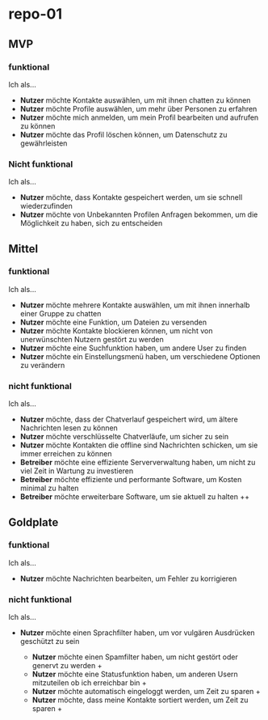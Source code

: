 # repo-01

## MVP
### funktional
Ich als...
* <b>Nutzer</b> möchte Kontakte auswählen, um mit ihnen chatten zu können
* <b>Nutzer</b> möchte Profile auswählen, um mehr über Personen zu erfahren
* <b>Nutzer</b> möchte mich anmelden, um mein Profil bearbeiten und aufrufen zu können
* <b>Nutzer</b> möchte das Profil löschen können, um Datenschutz zu gewährleisten
### Nicht funktional
Ich als...
* <b>Nutzer</b> möchte, dass Kontakte gespeichert werden, um sie schnell wiederzufinden
* <b>Nutzer</b> möchte von Unbekannten Profilen Anfragen bekommen, um die Möglichkeit zu haben, sich zu entscheiden

## Mittel
### funktional
Ich als...
* <b>Nutzer</b> möchte mehrere Kontakte auswählen, um mit ihnen innerhalb einer Gruppe zu chatten
* <b>Nutzer</b> möchte eine Funktion, um Dateien zu versenden
* <b>Nutzer</b> möchte Kontakte blockieren können, um nicht von unerwünschten Nutzern gestört zu werden
* <b>Nutzer</b> möchte eine Suchfunktion haben, um andere User zu finden
* <b>Nutzer</b> möchte ein Einstellungsmenü haben, um verschiedene Optionen zu verändern

### nicht funktional
Ich als...
* <b>Nutzer</b> möchte, dass der Chatverlauf gespeichert wird, um ältere Nachrichten lesen zu können
* <b>Nutzer</b> möchte verschlüsselte Chatverläufe, um sicher zu sein
* <b>Nutzer</b> möchte Kontakten die offline sind Nachrichten schicken, um sie immer erreichen zu können
* <b>Betreiber</b> möchte eine effiziente Serververwaltung haben, um nicht zu viel Zeit in Wartung zu investieren
* <b>Betreiber</b> möchte effiziente und performante Software, um Kosten minimal zu halten
* <b>Betreiber</b> möchte erweiterbare Software, um sie aktuell zu halten ++

## Goldplate
### funktional
Ich als...
* <b>Nutzer</b> möchte Nachrichten bearbeiten, um Fehler zu korrigieren

### nicht funktional
Ich als...
* <b>Nutzer</b> möchte einen Sprachfilter haben, um vor vulgären Ausdrücken geschützt zu sein
  
  * <b>Nutzer</b> möchte einen Spamfilter haben, um nicht gestört oder genervt zu werden +
  * <b>Nutzer</b> möchte eine Statusfunktion haben, um anderen Usern mitzuteilen ob ich erreichbar bin +
  * <b>Nutzer</b> möchte automatisch eingeloggt werden, um Zeit zu sparen +
  * <b>Nutzer</b> möchte, dass meine Kontakte sortiert werden, um Zeit zu sparen +
  
  
  
